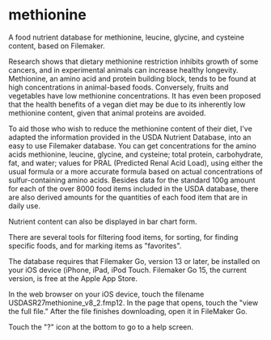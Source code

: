 # methionine
A food nutrient database for methionine, leucine, glycine, and cysteine content, based on Filemaker.

Research shows that dietary methionine restriction inhibits growth of some cancers, and in experimental animals can increase healthy longevity.
Methionine, an amino acid and protein building block, tends to be found at high concentrations in animal-based foods.
Conversely, fruits and vegetables have low methionine concentrations. It has even been proposed that the health benefits of a vegan diet may be due to its inherently low methionine content, given that animal proteins are avoided.

To aid those who wish to reduce the methionine content of their diet, I've adapted the information provided in the USDA Nutrient Database, into an easy to use Filemaker database. You can get concentrations for the amino acids methionine, leucine, glycine, and cysteine; total protein, carbohydrate, fat, and water; values for PRAL (Predicted Renal Acid Load), using either the usual formula or a more accurate formula based on actual concentrations of sulfur-containing amino acids. Besides data for the standard 100g amount for each of the over 8000 food items included in the USDA database, there are also derived amounts for the quantities of each food item that are in daily use.

Nutrient content can also be displayed in bar chart form.

There are several tools for filtering food items, for sorting, for finding specific foods, and for marking items as "favorites".
 
The database requires that Filemaker Go, version 13 or later, be installed on your iOS device (iPhone, iPad, iPod Touch. Filemaker Go 15, the current version, is free at the Apple App Store.

In the web browser on your iOS device, touch the filename USDASR27methionine_v8_2.fmp12. In the page that opens, touch the "view the full file." After the file finishes downloading, open it in FileMaker Go.

Touch the "?" icon at the bottom to go to a help screen.
